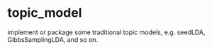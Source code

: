 # topic_model
implement or package some traditional topic models, e.g. seedLDA, GibbsSamplingLDA, and so on.
